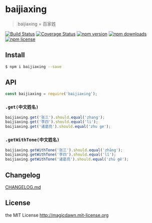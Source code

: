 # baijiaxing
> baijiaxing = 百家姓

[![Build Status](https://img.shields.io/travis/magicdawn/baijiaxing.js.svg?style=flat-square)](https://travis-ci.org/magicdawn/baijiaxing.js)
[![Coverage Status](https://img.shields.io/codecov/c/github/magicdawn/baijiaxing.js.svg?style=flat-square)](https://codecov.io/gh/magicdawn/baijiaxing.js)
[![npm version](https://img.shields.io/npm/v/baijiaxing.svg?style=flat-square)](https://www.npmjs.com/package/baijiaxing)
[![npm downloads](https://img.shields.io/npm/dm/baijiaxing.svg?style=flat-square)](https://www.npmjs.com/package/baijiaxing)
[![npm license](https://img.shields.io/npm/l/baijiaxing.svg?style=flat-square)](http://magicdawn.mit-license.org)

## Install
```sh
$ npm i baijiaxing --save
```

## API
```js
const baijiaxing = require('baijiaxing');
```

### `.get(中文姓名)`

```js
baijiaxing.get('张三').should.equal('zhang');
baijiaxing.get('李四').should.equal('li');
baijiaxing.get('诸葛亮').should.equal('zhu ge');
```

### `.getWithTone(中文姓名)`

```js
baijiaxing.getWithTone('张三').should.equal('zhāng');
baijiaxing.getWithTone('李四').should.equal('lǐ');
baijiaxing.getWithTone('诸葛亮').should.equal('zhū gě');
```


## Changelog
[CHANGELOG.md](CHANGELOG.md)

## License
the MIT License http://magicdawn.mit-license.org
